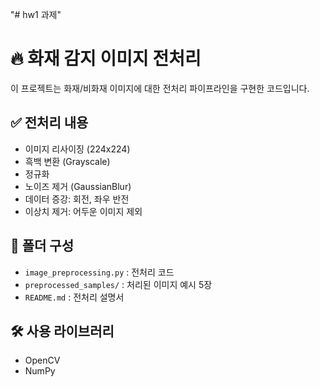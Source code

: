 "# hw1 과제" 
# 🔥 화재 감지 이미지 전처리

이 프로젝트는 화재/비화재 이미지에 대한 전처리 파이프라인을 구현한 코드입니다.

## ✅ 전처리 내용

- 이미지 리사이징 (224x224)
- 흑백 변환 (Grayscale)
- 정규화
- 노이즈 제거 (GaussianBlur)
- 데이터 증강: 회전, 좌우 반전
- 이상치 제거: 어두운 이미지 제외

## 📂 폴더 구성

- `image_preprocessing.py` : 전처리 코드
- `preprocessed_samples/` : 처리된 이미지 예시 5장
- `README.md` : 전처리 설명서

## 🛠️ 사용 라이브러리

- OpenCV
- NumPy
